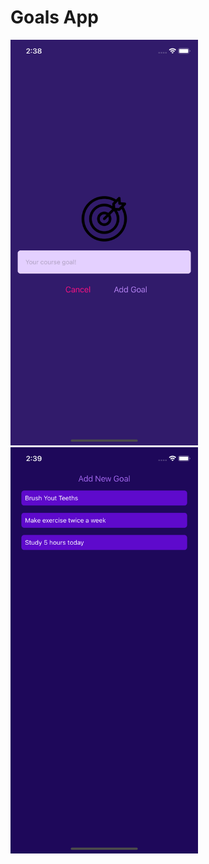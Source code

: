 # Goals App

<div>
  <img src="ReadmeImages/ss2.png" width= "300">
  <img src="ReadmeImages/ss1.png" width= "300">
<div>
